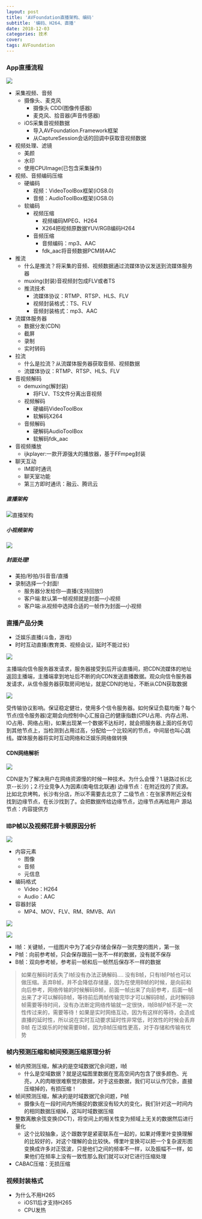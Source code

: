```yaml
---
layout: post
title: 'AVFoundation直播架构、编码'
subtitle: '编码、H264、直播'
date: 2018-12-03
categories: 技术
cover: 
tags: AVFoundation
---
```




### App直播流程

![](https://fuqionglin-blog.oss-cn-qingdao.aliyuncs.com/%E6%BD%AD%E5%B7%9E/AVFoundation/20181203-01.jpg)

* 采集视频、音频
    * 摄像头、麦克风
        * 摄像头 CDD(图像传感器)
        * 麦克风、拾音器(声音传感器)
    * iOS采集音视频数据
        * 导入AVFoundation.Framework框架
        * 从CaptureSession会话的回调中获取音视频数据
* 视频处理、滤镜
    * 美颜
    * 水印
    * 使用CPUImage(已包含采集操作)
* 视频、音频编码压缩
    * 硬编码
        * 视频：VideoToolBox框架(iOS8.0)
        * 音频：AudioToolBox框架(iOS8.0)
    * 软编码
        * 视频压缩
            * 视频编码MPEG、H264
            * X264把视频原数据YUV/RGB编码H264
        * 音频压缩
            * 音频编码：mp3、AAC 
            * fdk_aac将音频数据PCM转AAC
* 推流
    * 什么是推流？将采集的音频、视频数据通过流媒体协议发送到流媒体服务器
    * muxing(封装)音视频封包成FLV或者TS
    * 推流技术
        * 流媒体协议：RTMP、RTSP、HLS、FLV
        * 视频封装格式：TS、FLV
        * 音频封装格式：mp3、AAC
* 流媒体服务器
    * 数据分发(CDN)
    * 截屏
    * 录制
    * 实时转码
* 拉流
    * 什么是拉流？从流媒体服务器获取音频、视频数据
    * 流媒体协议：RTMP、RTSP、HLS、FLV
* 音视频解码
    * demuxing(解封装)
        * 将FLV、TS文件分离出音视频
    * 视频解码
        * 硬编码VideoToolBox
        * 软解码X264
    * 音频解码
        * 硬解码AudioToolBox
        * 软解码fdk_aac
* 音视频播放
    * ijkplayer:一款开源强大的播放器，基于FFmpeg封装
* 聊天互动
    * IM即时通讯
    * 聊天室功能
    * 第三方即时通讯：融云、腾讯云

##### 直播架构

![直播架构](https://fuqionglin-blog.oss-cn-qingdao.aliyuncs.com/%E6%BD%AD%E5%B7%9E/AVFoundation/20181203-02.jpg)

##### 小视频架构

![](https://fuqionglin-blog.oss-cn-qingdao.aliyuncs.com/%E6%BD%AD%E5%B7%9E/AVFoundation/20181203-06.jpg)

##### 封⾯处理!
 * 美拍/秒拍/抖⾳音/直播 
 * 录制选择一个封面!
    * 服务器分发给你—直播(支持回放!)
    * 客户端:默认第一帧视频就是封⾯—⼩视频 
    * 客户端:从视频中选择合适的一帧作为封面—小视频

### 直播产品分类
* 泛娱乐直播(斗鱼，游戏)
* 时时互动直播(教育类、视频会议，延时不能过长)

![](https://fuqionglin-blog.oss-cn-qingdao.aliyuncs.com/%E6%BD%AD%E5%B7%9E/AVFoundation/20181203-03.jpg)

主播端向信令服务器发请求，服务器接受到后开设直播间，把CDN流媒体的地址返回主播端，主播端拿到地址后不断的向CDN发送直播数据。观众向信令服务器发请求，从信令服务器获取房间地址，就是CDN的地址，不断从CDN获取数据

![](https://fuqionglin-blog.oss-cn-qingdao.aliyuncs.com/%E6%BD%AD%E5%B7%9E/AVFoundation/20181203-04.jpg)

受传输协议影响。保证稳定健壮，使用多个信令服务器。如何保证负载均衡？每个节点(信令服务器)定期会向控制中心汇报自己的健康指数(CPU占用、内存占用、IO占用、网络占用)，如果出现某一个数据不达标时，就会把服务器上面的任务切到其他节点上，当检测到占用过高，分配给一个比较闲的节点，中间层也叫心跳线。媒体服务器将实时互动网络和泛娱乐网络做转换

#### CDN网络解析

![](https://fuqionglin-blog.oss-cn-qingdao.aliyuncs.com/%E6%BD%AD%E5%B7%9E/AVFoundation/20181203-05.jpg)

CDN是为了解决用户在网络资源慢的时候一种技术。为什么会慢？1.链路过长(北京--长沙)；2.行业竞争人为因素(南电信北联通)
边缘节点：在附近找的了资源。比如北京烤鸭，长沙有分店，所以不需要去北京了
二级节点：在张家界附近没有找到边缘节点，在长沙找到了。会把数据传给边缘节点，边缘节点再给用户
源站节点：内容提供方

### IBP帧以及视频花屏卡顿原因分析

![](https://fuqionglin-blog.oss-cn-qingdao.aliyuncs.com/%E6%BD%AD%E5%B7%9E/AVFoundation/20181203-07.jpg)

* 内容元素
    * 图像
    * 音频
    * 元信息
* 编码格式
    * Video：H264
    * Audio：AAC
* 容器封装
    * MP4、MOV、FLV、RM、RMVB、AVI


![](https://fuqionglin-blog.oss-cn-qingdao.aliyuncs.com/%E6%BD%AD%E5%B7%9E/AVFoundation/20181203-09.jpg)

![](https://fuqionglin-blog.oss-cn-qingdao.aliyuncs.com/%E6%BD%AD%E5%B7%9E/AVFoundation/20181203-10.jpg)


* I帧：关键帧，一组图片中为了减少存储会保存一张完整的图片，第一张
* P帧：向前参考帧，只会保存跟前一张不一样的数据，没有就不保存
* B帧：双向参考帧，参考前一帧和后一帧然后保存不一样的数据

>如果在解码时丢失了I帧没有办法正确解码....
>没有B帧，只有I帧P帧也可以做压缩。丢弃B帧，并不会降低存储量，因为在使用B帧的时候，是向前和向后参考，网络传输的时候解码B帧，前面一帧出来了向前参考，后面一帧出来了才可以解码B帧，等待前后两帧传输完毕才可以解码B帧，此时解码B帧需要等待时间，没有办法断定网络传输就一定很快，I帧B帧P帧不是一次性传过来的，需要等待！如果是实时网络互动，因为有这样的等待，会造成直播的延时性，所以说在实时互动要求延时性非常低，时效性的时候会丢弃B帧
>在泛娱乐的时候需要B帧，因为B帧压缩性更高，对于存储和传输有优势

### 帧内预测压缩和帧间预测压缩原理分析

* 帧内预测压缩，解决的是空域数据冗余问题，I帧
    * 什么是空域数据？就是这幅图里数据在宽高空间内包含了很多颜色、光亮，人的肉眼很难察觉的数据，对于这些数据，我们可以认作冗余，直接压缩掉的，有损压缩！
* 帧间预测压缩，解决的是时域数据冗余问题，P帧
    * 摄像头在一段时间内所捕捉的数据没有较大的变化，我们针对这一时间内的相同数据压缩掉，这叫时域数据压缩
* 整数离散余弦变换(DCT)，将空间上的相关性变为频域上无关的数据然后进行量化
    * 这个比较抽象，这个跟数学是紧密联系在一起的，如果对傅里叶变换理解的比较好的，对这个理解的会比较快。傅里叶变换可以把一个复杂波形图变换成许多对正弦波，只是他们之间的频率不一样，以及振幅不一样，如果他们在频率上没有一致性那么我们就可以对它进行压缩处理
* CABAC压缩：无损压缩


### 视频封装格式

* 为什么不用H265
    * iOS11后才支持H265 
    * CPU发热

